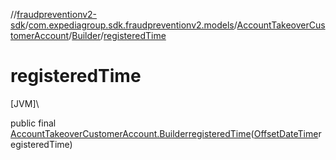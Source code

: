 //[fraudpreventionv2-sdk](../../../../index.md)/[com.expediagroup.sdk.fraudpreventionv2.models](../../index.md)/[AccountTakeoverCustomerAccount](../index.md)/[Builder](index.md)/[registeredTime](registered-time.md)

# registeredTime

[JVM]\

public final [AccountTakeoverCustomerAccount.Builder](index.md)[registeredTime](registered-time.md)([OffsetDateTime](https://docs.oracle.com/javase/8/docs/api/java/time/OffsetDateTime.html)registeredTime)
